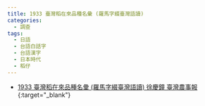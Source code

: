 ```yaml
---
title: 1933 臺灣稻在來品種名彙 (羅馬字綴臺灣語讀)
categories: 
  - 調查
tags:
  - 日語
  - 台語白話字
  - 台語漢字
  - 日本時代
  - 稻仔
---
```


- [1933 臺灣稻在來品種名彙 (羅馬字綴臺灣語讀) 徐慶鐘 臺灣農事報](https://kiek.taigi.info/1933TaioanTiuChailaiPhinchengMialui/){:target="_blank"}
